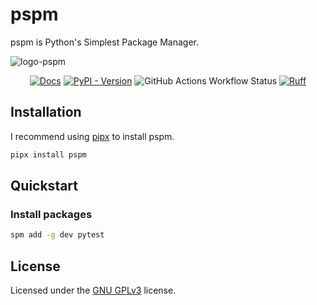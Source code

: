 # pspm

pspm is Python's Simplest Package Manager.

![logo-pspm](https://github.com/user-attachments/assets/6a35d219-1193-42f8-a1b6-0331818e8e4d)

<div align="center">

[![Docs](https://img.shields.io/badge/docs-mkdocs-blue?style=for-the-badge)](https://jahn16.github.io/pspm/)
[![PyPI - Version](https://img.shields.io/pypi/v/pspm?logo=python&style=for-the-badge)](https://pypi.org/project/pspm/)
![GitHub Actions Workflow Status](https://img.shields.io/github/actions/workflow/status/Jahn16/pspm/test.yaml?label=tests&logo=github&style=for-the-badge)
[![Ruff](https://img.shields.io/endpoint?url=https://raw.githubusercontent.com/astral-sh/ruff/main/assets/badge/v2.json&style=for-the-badge)](https://github.com/astral-sh/ruff)
</div>

## Installation

I recommend using [pipx](https://pipx.pypa.io/stable/) to install pspm.

```bash
pipx install pspm
```

## Quickstart
### Install packages
```bash
spm add -g dev pytest
```

## License

Licensed under the [GNU GPLv3](LICENSE) license.
